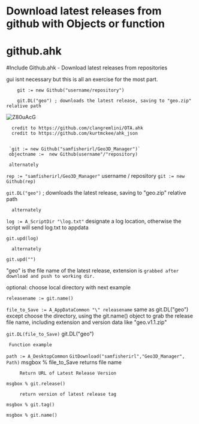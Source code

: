# Download latest releases from github with Objects or function

<h1 class="code-line" data-line-start=0 data-line-end=1 ><a id="githubahk_0"></a>github.ahk</h1>
<p class="has-line-data" data-line-start="1" data-line-end="2">
#Include Github.ahk - Download latest releases from repositories</p>


gui isnt necessary but this is all an exercise  for the most part. 

        git := new Github("username/repository") 

        git.DL("geo") ; downloads the latest release, saving to "geo.zip" relative path
        
        
![Z80uAcG](https://user-images.githubusercontent.com/98753696/194636178-385c2dcb-1220-474c-b3ae-a09b33c94339.png)

 

      credit to https://github.com/clangremlini/OTA.ahk 
      credit to https://github.com/kurtmckee/ahk_json
 

     `git := new Github("samfisherirl/Geo3D_Manager")`
     objectname :=  new Github(username"/"repository)

     alternately
`rep := "samfisherirl/Geo3D_Manager"`
             username   /   repository
`git := new Github(rep)`

`git.DL("geo")` ; downloads the latest release, 
     saving to "geo.zip" relative path

      alternately
     

`log := A_ScriptDir "\log.txt"`
     designate a log location, 
     otherwise the script will 
     send log.txt to appdata   

`git.upd(log)`

      alternately
 `git.upd("")`

 "geo" is the file name of the latest release, extension is `grabbed after download and push to working dir.`

 optional: choose local directory with next example

`releasename := git.name()`

`file_to_Save := A_AppDataCommon "\" releasename`
     same as git.DL("geo") except choose the directory, using the git.name() object to grab the release file name, including extension and version data like "geo.v1.1.zip"  

`git.DL(file_to_Save)`
     git.DL("geo") 

     Function example
`path := A_DesktopCommon`
`GitDownload("samfisherirl","Geo3D_Manager", Path)`
      msgbox % file_to_Save
      returns file name

         Return URL of Latest Release Version
`msgbox % git.release()`

         return version of latest release tag
`msgbox % git.tag()`

`msgbox % git.name()`

